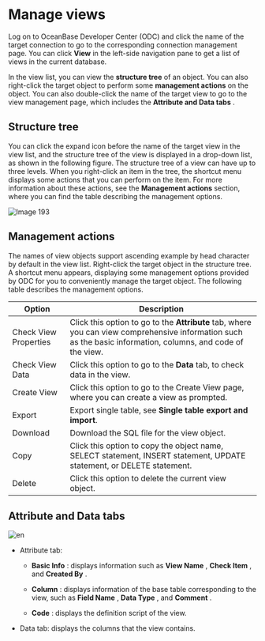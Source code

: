 Manage views 
=================================

Log on to OceanBase Developer Center (ODC) and click the name of the target connection to go to the corresponding connection management page. You can click **View** in the left-side navigation pane to get a list of views in the current database. 

In the view list, you can view the **structure tree** of an object. You can also right-click the target object to perform some **management actions** on the object. You can also double-click the name of the target view to go to the view management page, which includes the **Attribute and Data tabs** . 

Structure tree 
-----------------------

You can click the expand icon before the name of the target view in the view list, and the structure tree of the view is displayed in a drop-down list, as shown in the following figure. The structure tree of a view can have up to three levels. When you right-click an item in the tree, the shortcut menu displays some actions that you can perform on the item. For more information about these actions, see the **Management actions** section, where you can find the table describing the management options.

![Image 193](https://obbusiness-private.oss-cn-shanghai.aliyuncs.com/doc/img/odc/340/%E7%AE%A1%E7%90%86%E8%A7%86%E5%9B%BE-1-EN.png)

Management actions 
---------------------------

The names of view objects support ascending example by head character by default in the view list.
Right-click the target object in the structure tree. A shortcut menu appears, displaying some management options provided by ODC for you to conveniently manage the target object. The following table describes the management options.


|        Option         |                                                                                      Description                                                                                       |
|-----------------------|----------------------------------------------------------------------------------------------------------------------------------------------------------------------------------------|
| Check View Properties | Click this option to go to the **Attribute** tab, where you can view comprehensive information such as the basic information, columns, and code of the view. |
| Check View Data       | Click this option to go to the **Data** tab, to check data in the view.                                                                                      |
| Create View           | Click this option to go to the Create View page, where you can create a view as prompted.                                                                                              |
|Export|Export single table, see **Single table export and import**.|
|  Download          | Download the SQL file for the view object. |
|    Copy        | Click this option to copy the object name, SELECT statement, INSERT statement, UPDATE statement, or DELETE statement.  |
| Delete                | Click this option to delete the current view object.   |



Attribute and Data tabs 
--------------------------------

![en](https://obbusiness-private.oss-cn-shanghai.aliyuncs.com/doc/img/odc/340/%E7%AE%A1%E7%90%86%E8%A7%86%E5%9B%BE-2-EN.png)

* Attribute tab:
  * **Basic Info** : displays information such as **View Name** , **Check Item** , and **Created By** .

    
  
  * **Column** : displays information of the base table corresponding to the view, such as **Field Name** , **Data Type** , and **Comment** .

    
  
  * **Code** : displays the definition script of the view.
  

* Data tab: displays the columns that the view contains. 


  



